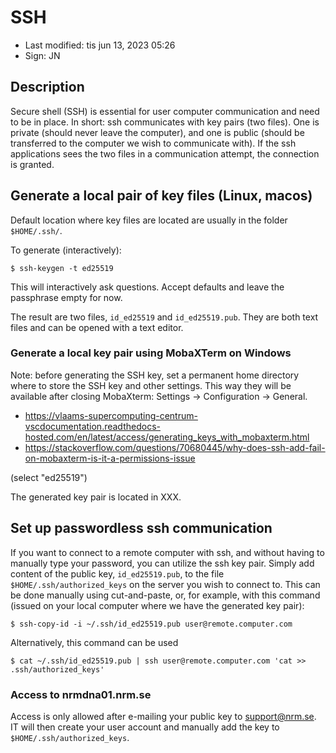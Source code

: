 # SSH

- Last modified: tis jun 13, 2023  05:26
- Sign: JN

## Description

Secure shell (SSH) is essential for user computer communication and need to be
in place.  In short: ssh communicates with key pairs (two files). One is
private (should never leave the computer), and one is public (should be
transferred to the computer we wish to communicate with).  If the ssh
applications sees the two files in a communication attempt, the connection is
granted.

## Generate a local pair of key files (Linux, macos)

Default location where key files are located are usually in the folder `$HOME/.ssh/`.

To generate (interactively):

    $ ssh-keygen -t ed25519

This will interactively ask questions. Accept defaults and leave the passphrase
empty for now.

The result are two files, `id_ed25519` and `id_ed25519.pub`. They are both text
files and can be opened with a text editor.

### Generate a local key pair using MobaXTerm on Windows

Note: before generating the SSH key, set a permanent home directory where to
store the SSH key and other settings. This way they will be available after
closing MobaXterm: Settings -> Configuration -> General.

- <https://vlaams-supercomputing-centrum-vscdocumentation.readthedocs-hosted.com/en/latest/access/generating_keys_with_mobaxterm.html>
- <https://stackoverflow.com/questions/70680445/why-does-ssh-add-fail-on-mobaxterm-is-it-a-permissions-issue>

(select "ed25519")

The generated key pair is located in XXX.

## Set up passwordless ssh communication

If you want to connect to a remote computer with ssh, and without having to manually type your password, you can utilize the ssh key pair.
Simply add content of the public key, `id_ed25519.pub`, to the file `$HOME/.ssh/authorized_keys` on the server you wish to connect to.
This can be done manually using cut-and-paste, or, for example, with this command (issued on your local computer where we have the generated key pair):

    $ ssh-copy-id -i ~/.ssh/id_ed25519.pub user@remote.computer.com

Alternatively, this command can be used

    $ cat ~/.ssh/id_ed25519.pub | ssh user@remote.computer.com 'cat >> .ssh/authorized_keys'

### Access to nrmdna01.nrm.se

Access is only allowed after e-mailing your public key to support@nrm.se. IT
will then create your user account and manually add the key to
`$HOME/.ssh/authorized_keys`.


